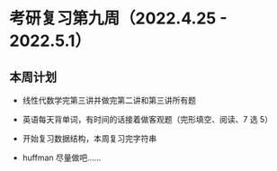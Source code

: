 # 考研复习第九周（2022.4.25 - 2022.5.1）

## 本周计划

- 线性代数学完第三讲并做完第二讲和第三讲所有题

- 英语每天背单词，有时间的话接着做客观题（完形填空、阅读、7 选 5）

- 开始复习数据结构，本周复习完字符串

- huffman 尽量做吧......
